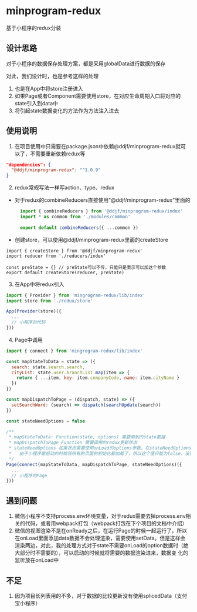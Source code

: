 # minprogram-redux

基于小程序的redux分装

## 设计思路

对于小程序的数据保存处理方案，都是采用globalData进行数据的保存

对此，我们设计时，也是参考这样的处理

1. 也是在App中将store注册进入
2. 如果Page或者Component需要使用store，在对应生命周期入口将对应的state引入到data中
3. 将引起state数据变化的方法作为方法注入进去

## 使用说明

1. 在项目使用中只需要在package.json中依赖@ddjf/minprogram-redux就可以了，不需要重新依赖redux等
```json
"dependencies": {
  "@ddjf/minprogram-redux": "^1.0.9"
}
```

2. redux常规写法一样写action、type、redux
- 对于redux的combineReducers直接使用"@ddjf/minprogram-redux"里面的
  ```js
    import { combineReducers } from '@ddjf/minprogram-redux/index'
    import * as common from './modules/common'
    
    export default combineReducers({ ...common })
  ```
- 创建store，可以使用@ddjf/minprogram-redux里面的createStore
```
import { createStore } from '@ddjf/minprogram-redux'
import reducer from './reducers/index'

const preState = {} // preState可以不传，只能只是表示可以加这个参数
export default createStore(reducer, preState)
```

3. 在App中将redux引入 
```js
import { Provider } from 'mingrogram-redux/lib/index'
import store from './redux/store'

App(Provider(store)({
  ...
  // 小程序的代码
}))
```

4. Page中调用

```js
import { connect } from 'mingrogram-redux/lib/index'

const mapStateToData = state => ({
  search: state.search.search,
  cityList: state.user.branchList.map(item => {
    return { ...item, key: item.companyCode, name: item.cityName }
  })
})

const mapDispatchToPage = (dispatch, state) => ({
  setSearchWord: (search) => dispatch(searchUpdate(search))
})

const stateNeedOptions = false

/**
 * mapStateToData: Function(state, options) 需要用到的state数据
 * mapDispatchToPage Function 需要调用的redux更新状态
 * stateNeedOptions 如果状态需要使用onLoad的options参数，在stateNeedOptions设置为false 
 *   由于小程序是启动的时候将所有的页面的初始化都加载了，所以这个值只能为false，设置true，初始化的数据不会更新
 */
Page(connect(mapStateToData, mapDispatchToPage, stateNeedOptions)({
  ...
  // 小程序的Page
}))
```
## 遇到问题

1. 微信小程序不支持process.env环境变量，对于redux需要去掉process.env相关的代码，或者用webpack打包（webpack打包在下个项目的文档中介绍）
2. 微信的视图渲染不是在onReady之后，在运行Page的时候一起运行了，所以在onLoad里面添加data数据不会处理渲染，需要使用setData。但是这样会
   渲染两边，对此，我的处理方式对于state不需要onLoad的option数据时（绝大部分时不需要的），可以启动的时候就将需要的数据渲染进来，数据变
   化的监听放在onLoad中

## 不足

1. 因为项目长列表用的不多，对于数据的比较更新没有使用splicedData（支付宝小程序）

